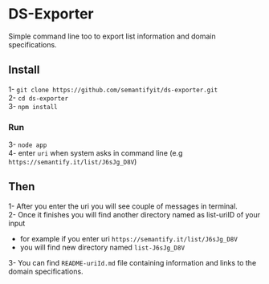 # DS-Exporter

Simple command line too to export list information and domain specifications.
## Install
1- `git clone https://github.com/semantifyit/ds-exporter.git` \
2- `cd ds-exporter` \
3- `npm install`

### Run 
3- `node app`\
4- enter `uri` when system asks in command line (e.g `https://semantify.it/list/J6sJg_D8V`)

## Then

1- After you enter the uri you will see couple of messages in terminal. \
2- Once it finishes you will find another directory named as list-uriID of your input
- for example if you enter uri `https://semantify.it/list/J6sJg_D8V`
- you will find new directory named `list-J6sJg_D8V`

3- You can find `README-uriId.md` file containing information and links to the domain specifications.